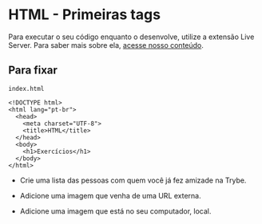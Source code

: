 # HTML - Primeiras tags

Para executar o seu código enquanto o desenvolve, utilize a extensão Live Server. Para saber mais sobre ela, [acesse nosso conteúdo](https://app.betrybe.com/learn/course/5e938f69-6e32-43b3-9685-c936530fd326/module/f04cdb21-382e-4588-8950-3b1a29afd2dd/section/fd34d5dd-9fea-4ff6-bc78-a84b89dda27b/lesson/659bc806-db35-4795-909a-737a069127e3).

## Para fixar

`index.html`

```
<!DOCTYPE html>
<html lang="pt-br">
  <head>
    <meta charset="UTF-8">
    <title>HTML</title>
  </head>
  <body>
    <h1>Exercícios</h1>
  </body>
</html>
```

- Crie uma lista das pessoas com quem você já fez amizade na Trybe.
- Adicione uma imagem que venha de uma URL externa.

- Adicione uma imagem que está no seu computador, local.

